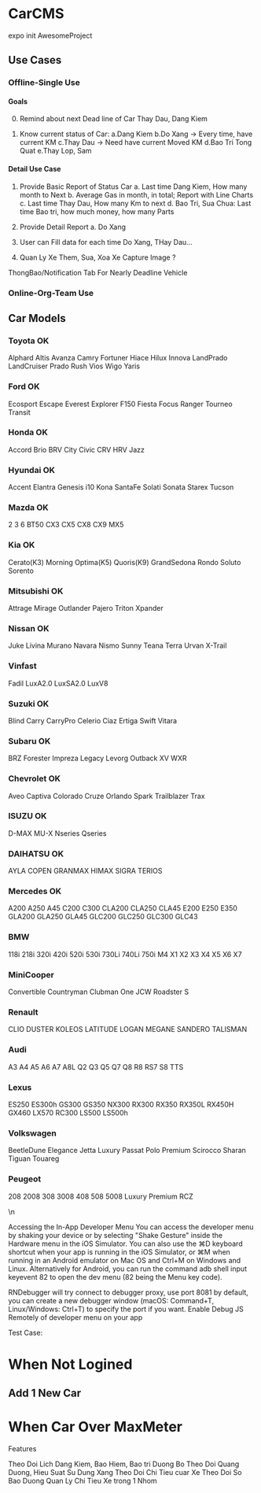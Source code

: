# CarCMS

expo init AwesomeProject

## Use Cases

### Offline-Single Use

#### Goals

0. Remind about next Dead line of Car
		Thay Dau, Dang Kiem

1. Know current status of Car: 
    a.Dang Kiem
    b.Do Xang    -> Every time, have current KM 
    c.Thay Dau		-> Need have current Moved KM
    d.Bao Tri Tong Quat
    e.Thay Lop, Sam

#### Detail Use Case

1. Provide Basic Report of Status Car
	a. Last time Dang Kiem, How many month to Next
	b. Average Gas in month, in total; Report with Line Charts
	c. Last time Thay Dau, How many Km to next 
	d. Bao Tri, Sua Chua: Last time Bao tri, how much money, how many Parts

2. Provide Detail Report
	a. Do Xang



3. User can Fill data for each time Do Xang, THay Dau...

4. Quan Ly Xe
	Them, Sua, Xoa Xe
		Capture Image ?

ThongBao/Notification Tab
	For Nearly Deadline Vehicle

### Online-Org-Team Use


## Car Models
### Toyota OK
Alphard Altis Avanza Camry Fortuner Hiace Hilux Innova LandPrado LandCruiser Prado Rush Vios Wigo Yaris
### Ford	OK
Ecosport Escape Everest Explorer F150 Fiesta Focus Ranger Tourneo Transit
### Honda	OK
Accord Brio BRV City Civic CRV HRV Jazz
### Hyundai OK
Accent Elantra Genesis i10 Kona SantaFe Solati Sonata Starex Tucson 
### Mazda OK
2 3 6 BT50 CX3 CX5 CX8 CX9 MX5
### Kia OK
Cerato(K3) Morning Optima(K5) Quoris(K9) GrandSedona Rondo Soluto Sorento 
### Mitsubishi OK
Attrage Mirage Outlander Pajero Triton Xpander
### Nissan OK
Juke Livina Murano Navara Nismo Sunny Teana Terra Urvan X-Trail
### Vinfast
Fadil LuxA2.0 LuxSA2.0 LuxV8
### Suzuki OK
Blind Carry CarryPro Celerio Ciaz Ertiga Swift Vitara
### Subaru OK
BRZ Forester Impreza Legacy Levorg Outback XV WXR
### Chevrolet OK
Aveo Captiva Colorado Cruze Orlando Spark Trailblazer Trax
### ISUZU OK
D-MAX MU-X Nseries Qseries
### DAIHATSU OK
AYLA COPEN GRANMAX HIMAX SIGRA TERIOS 
### Mercedes OK
A200 A250 A45 C200 C300 CLA200 CLA250 CLA45 E200 E250 E350  GLA200 GLA250  GLA45 GLC200 GLC250 GLC300 GLC43


### BMW
118i 218i 320i 420i 520i 530i 730Li 740Li 750i M4 X1 X2 X3 X4 X5 X6 X7
### MiniCooper 
Convertible Countryman Clubman One JCW Roadster S
### Renault
CLIO DUSTER KOLEOS LATITUDE LOGAN MEGANE SANDERO TALISMAN 
### Audi
A3 A4 A5 A6 A7 A8L Q2 Q3 Q5 Q7 Q8 R8  RS7 S8 TTS
### Lexus
ES250 ES300h GS300 GS350 NX300 RX300 RX350 RX350L RX450H GX460 LX570 RC300 LS500 LS500h
### Volkswagen
BeetleDune Elegance Jetta Luxury Passat Polo Premium Scirocco Sharan Tiguan Touareg
### Peugeot 
208 2008 308 3008 408 508 5008 Luxury Premium RCZ

\n

Accessing the In-App Developer Menu
You can access the developer menu by shaking your device or by selecting "Shake Gesture" inside the Hardware menu in the iOS Simulator. You can also use the ⌘D keyboard shortcut when your app is running in the iOS Simulator, or ⌘M when running in an Android emulator on Mac OS and Ctrl+M on Windows and Linux. Alternatively for Android, you can run the command adb shell input keyevent 82 to open the dev menu (82 being the Menu key code).

RNDebugger will try connect to debugger proxy, use port 8081 by default, you can create a new debugger window (macOS: Command+T, Linux/Windows: Ctrl+T) to specify the port if you want.
Enable Debug JS Remotely of developer menu on your app

Test Case:
# When Not Logined
## Add 1 New Car



# When Car Over MaxMeter

Features

Theo Doi Lich Dang Kiem, Bao Hiem, Bao tri Duong Bo
Theo Doi Quang Duong, Hieu Suat Su Dung Xang
Theo Doi Chi Tieu cuar Xe
Theo Doi So Bao Duong
Quan Ly Chi Tieu Xe trong 1 Nhom



